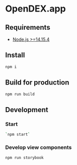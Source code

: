 # OpenDEX.app

## Requirements
- [Node.js >=14.15.4](https://nodejs.org/en/download/)

## Install
```bash
npm i
```

## Build for production
```bash
npm run build
```

## Development

### Start
```bash
`npm start`
```

### Develop view components
```bash
npm run storybook
```
